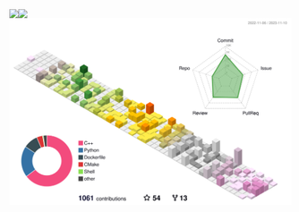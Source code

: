 <a href="https://github.com/Alpaca-zip">
  <img align="left" src="https://github-readme-stats.vercel.app/api?username=Alpaca-zip&count_private=true&show_icons=true" />
</a>
<a href="https://github.com/Alpaca-zip">
  <img align="left" src="https://github-readme-stats.vercel.app/api/top-langs/?username=Alpaca-zip&layout=compact" />
</a>

<img src="./profile-3d-contrib/profile-south-season-animate.svg" width="800px">
